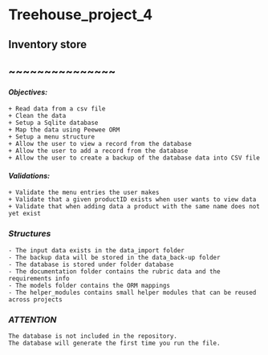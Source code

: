 # Treehouse_project_4
## Inventory store
## ~~~~~~~~~~~~~~~

#### **_Objectives:_**
    + Read data from a csv file
    + Clean the data
    + Setup a Sqlite database
    + Map the data using Peewee ORM
    + Setup a menu structure
    + Allow the user to view a record from the database
    + Allow the user to add a record from the database
    + Allow the user to create a backup of the database data into CSV file

#### **_Validations:_**
    + Validate the menu entries the user makes
    + Validate that a given productID exists when user wants to view data
    + Validate that when adding data a product with the same name does not yet exist


### *_Structures_*
    - The input data exists in the data_import folder
    - The backup data will be stored in the data_back-up folder
    - The database is stored under folder database
    - The documentation folder contains the rubric data and the requirements info
    - The models folder contains the ORM mappings
    - The helper_modules contains small helper modules that can be reused across projects

### **_ATTENTION_**
    The database is not included in the repository.
    The database will generate the first time you run the file.